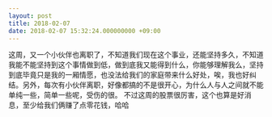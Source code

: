 ```yaml
---
layout: post
title: 2018-02-07
date: 2018-02-07 15:32:24.000000000 +09:00
---
```


这周，又一个小伙伴也离职了，不知道我们现在这个事业，还能坚持多久，不知道我能不能坚持到这个事情做到低，做到底我又能得到什么，你能够理解我么，坚持到底毕竟只是我的一厢情愿，也没法给我们的家庭带来什么好处，唉，我也好纠结。另外，每次有小伙伴离职，好像都搞的不是很开心，为什么人与人之间就不能单纯一些，简单一些呢，受伤的很。
不过这周的股票很厉害，这个也算是好消息，至少给我们俩赚了点零花钱，哈哈
